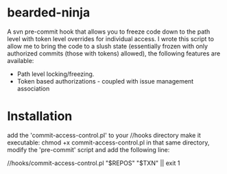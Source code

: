 bearded-ninja
=============

A svn pre-commit hook that allows you to freeze code down to the path level with token level overrides for individual access.  I wrote this script to allow me to bring the code to a slush state (essentially frozen with only authorized commits (those with tokens) allowed), the following features are available: 

<ul>
	<li>Path level locking/freezing.</li>
	<li>Token based authorizations - coupled with issue management association</li>
</ul>

Installation
=============
add the 'commit-access-control.pl' to your <svn-repos-path>/<repo>/hooks directory
make it executable: 
  chmod +x commit-access-control.pl
in that same directory, modify the 'pre-commit' script and add the following line: 

<svn-repos-path>/<repos>/hooks/commit-access-control.pl "$REPOS" "$TXN" || exit 1
